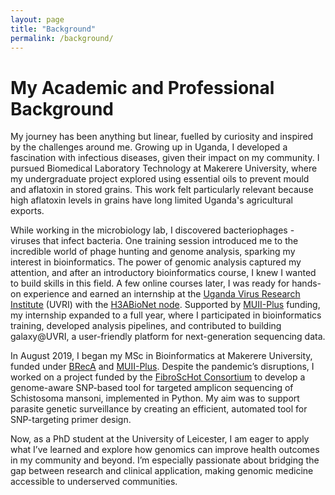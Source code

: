 ```yaml
---
layout: page
title: "Background"
permalink: /background/
---
```


# My Academic and Professional Background
My journey has been anything but linear, fuelled by curiosity and inspired by the challenges around me. Growing up in Uganda, I developed a fascination with infectious diseases, given their impact on my community. I pursued Biomedical Laboratory Technology at Makerere University, where my undergraduate project explored using essential oils to prevent mould and aflatoxin in stored grains. This work felt particularly relevant because high aflatoxin levels in grains have long limited Uganda's agricultural exports.  

While working in the microbiology lab, I discovered bacteriophages - viruses that infect bacteria. One training session introduced me to the incredible world of phage hunting and genome analysis, sparking my interest in bioinformatics. The power of genomic analysis captured my attention, and after an introductory bioinformatics course, I knew I wanted to build skills in this field. A few online courses later, I was ready for hands-on experience and earned an internship at the [Uganda Virus Research Institute](https://www.uvri.go.ug/) (UVRI) with the [H3ABioNet node](https://www.h3abionet.org/nodes/uvri). Supported by [MUII-Plus](https://www.muii.org.ug/) funding, my internship expanded to a full year, where I participated in bioinformatics training, developed analysis pipelines, and contributed to building galaxy@UVRI, a user-friendly platform for next-generation sequencing data.  

In August 2019, I began my MSc in Bioinformatics at Makerere University, funded under [BRecA](https://grantome.com/grant/NIH/U2R-TW010672-02) and [MUII-Plus](https://www.muii.org.ug/). Despite the pandemic’s disruptions, I worked on a project funded by the [FibroScHot Consortium](https://www.fibroschot.eu/) to develop a genome-aware SNP-based tool for targeted amplicon sequencing of Schistosoma mansoni, implemented in Python. My aim was to support parasite genetic surveillance by creating an efficient, automated tool for SNP-targeting primer design.  

Now, as a PhD student at the University of Leicester, I am eager to apply what I’ve learned and explore how genomics can improve health outcomes in my community and beyond. I’m especially passionate about bridging the gap between research and clinical application, making genomic medicine accessible to underserved communities.
